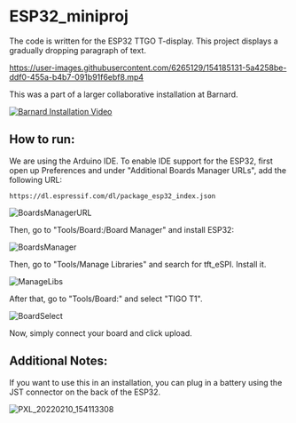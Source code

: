 # ESP32_miniproj
The code is written for the ESP32 TTGO T-display. This project displays a gradually dropping paragraph of text.

https://user-images.githubusercontent.com/6265129/154185131-5a4258be-ddf0-455a-b4b7-091b91f6ebf8.mp4

This was a part of a larger collaborative installation at Barnard.

[![Barnard Installation Video](https://img.youtube.com/vi/AR0eMbk_z5M/0.jpg)](https://www.youtube.com/watch?v=AR0eMbk_z5M)

## How to run:

We are using the Arduino IDE. To enable IDE support for the ESP32, first open up Preferences and under "Additional Boards Manager URLs", add the following URL:
```
https://dl.espressif.com/dl/package_esp32_index.json
```
![BoardsManagerURL](https://user-images.githubusercontent.com/6265129/153997561-184baff3-dad6-4699-b3ea-dfbc9214f8ea.jpg)

Then, go to "Tools/Board:/Board Manager" and install ESP32:

![BoardsManager](https://user-images.githubusercontent.com/6265129/153997769-d04a40cc-fc14-4832-a115-e32f032be1a6.jpg)

Then, go to "Tools/Manage Libraries" and search for tft_eSPI. Install it.

![ManageLibs](https://user-images.githubusercontent.com/6265129/153997596-e524be05-fd41-4741-9025-56ad5be9ab33.jpg)

After that, go to "Tools/Board:" and select "TIGO T1".

![BoardSelect](https://user-images.githubusercontent.com/6265129/153997616-e5988c80-6d34-4566-b800-3d8c03f9ffd7.jpg)

Now, simply connect your board and click upload.


## Additional Notes:

If you want to use this in an installation, you can plug in a battery using the JST connector on the back of the ESP32.

![PXL_20220210_154113308](https://user-images.githubusercontent.com/6265129/154185209-a523bf1a-9b12-49f9-9e1e-5e5a65d2de6a.jpg)
